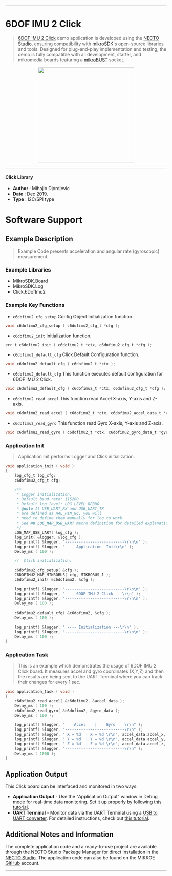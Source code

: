 
---
# 6DOF IMU 2 Click

> [6DOF IMU 2 Click](https://www.mikroe.com/?pid_product=MIKROE-2337) demo application is developed using
the [NECTO Studio](https://www.mikroe.com/necto), ensuring compatibility with [mikroSDK](https://www.mikroe.com/mikrosdk)'s
open-source libraries and tools. Designed for plug-and-play implementation and testing, the demo is fully compatible with
all development, starter, and mikromedia boards featuring a [mikroBUS&trade;](https://www.mikroe.com/mikrobus) socket.

<p align="center">
  <img src="https://www.mikroe.com/?pid_product=MIKROE-2337&image=1" height=300px>
</p>

---

#### Click Library

- **Author**        : Mihajlo Djordjevic
- **Date**          : Dec 2019.
- **Type**          : I2C/SPI type

# Software Support

## Example Description

> 
> Example Code presents acceleration and angular rate (gyroscopic) measurement.
> 

### Example Libraries

- MikroSDK.Board
- MikroSDK.Log
- Click.6DofImu2

### Example Key Functions

- `c6dofimu2_cfg_setup` Config Object Initialization function. 
```c
void c6dofimu2_cfg_setup ( c6dofimu2_cfg_t *cfg );
``` 
 
- `c6dofimu2_init` Initialization function. 
```c
err_t c6dofimu2_init ( c6dofimu2_t *ctx, c6dofimu2_cfg_t *cfg );
```

- `c6dofimu2_default_cfg` Click Default Configuration function. 
```c
void c6dofimu2_default_cfg ( c6dofimu2_t *ctx );
```

- `c6dofimu2_default_cfg` This function executes default configuration for 6DOF IMU 2 Click. 
```c
void c6dofimu2_default_cfg ( c6dofimu2_t *ctx, c6dofimu2_cfg_t *cfg );
```
 
- `c6dofimu2_read_accel` This function read Accel X-axis, Y-axis and Z-axis. 
```c
void c6dofimu2_read_accel ( c6dofimu2_t *ctx, c6dofimu2_accel_data_t *accel_data );
```

- `c6dofimu2_read_gyro` This function read Gyro X-axis, Y-axis and Z-axis. 
```c
void c6dofimu2_read_gyro ( c6dofimu2_t *ctx, c6dofimu2_gyro_data_t *gyro_data );
```

### Application Init

>
> Application Init performs Logger and Click initialization.
> 

```c
void application_init ( void )
{
    log_cfg_t log_cfg;
    c6dofimu2_cfg_t cfg;

    /** 
     * Logger initialization.
     * Default baud rate: 115200
     * Default log level: LOG_LEVEL_DEBUG
     * @note If USB_UART_RX and USB_UART_TX 
     * are defined as HAL_PIN_NC, you will 
     * need to define them manually for log to work. 
     * See @b LOG_MAP_USB_UART macro definition for detailed explanation.
     */
    LOG_MAP_USB_UART( log_cfg );
    log_init( &logger, &log_cfg );
    log_printf( &logger, "--------------------------\r\n\n" );
    log_printf( &logger, "     Application  Init\r\n" );
    Delay_ms ( 100 );

    //  Click initialization.

    c6dofimu2_cfg_setup( &cfg );
    C6DOFIMU2_MAP_MIKROBUS( cfg, MIKROBUS_1 );
    c6dofimu2_init( &c6dofimu2, &cfg );
    
    log_printf( &logger, "--------------------------\r\n\n" );
    log_printf( &logger, " --- 6DOF IMU 2 Click ---\r\n" );
    log_printf( &logger, "--------------------------\r\n\n" );
    Delay_ms ( 100 );
    
    c6dofimu2_default_cfg( &c6dofimu2, &cfg );
    Delay_ms ( 100 );
    
    log_printf( &logger, " ---- Initialization ---\r\n" );
    log_printf( &logger, "--------------------------\r\n\n" );
    Delay_ms ( 100 );
}
```

### Application Task

>
> This is an example which demonstrates the usage of 6DOF IMU 2 Click board.
> It measures accel and gyro coordinates (X,Y,Z) and then the results 
> are being sent to the UART Terminal where you can track their changes for every 1 sec.
> 

```c
void application_task ( void )
{
    c6dofimu2_read_accel( &c6dofimu2, &accel_data );
    Delay_ms ( 100 );
    c6dofimu2_read_gyro( &c6dofimu2, &gyro_data );
    Delay_ms ( 100 );
    
    log_printf( &logger, "    Accel    |    Gyro    \r\n" );
    log_printf( &logger, "--------------------------\r\n" );
    log_printf( &logger, " X = %d  | X = %d \r\n", accel_data.accel_x, gyro_data.gyro_x );
    log_printf( &logger, " Y = %d  | Y = %d \r\n", accel_data.accel_y, gyro_data.gyro_y );
    log_printf( &logger, " Z = %d  | Z = %d \r\n", accel_data.accel_z, gyro_data.gyro_z );
    log_printf( &logger, "--------------------------\r\n" );    
    Delay_ms ( 1000 );
}
```

## Application Output

This Click board can be interfaced and monitored in two ways:
- **Application Output** - Use the "Application Output" window in Debug mode for real-time data monitoring.
Set it up properly by following [this tutorial](https://www.youtube.com/watch?v=ta5yyk1Woy4).
- **UART Terminal** - Monitor data via the UART Terminal using
a [USB to UART converter](https://www.mikroe.com/click/interface/usb?interface*=uart,uart). For detailed instructions,
check out [this tutorial](https://help.mikroe.com/necto/v2/Getting%20Started/Tools/UARTTerminalTool).

## Additional Notes and Information

The complete application code and a ready-to-use project are available through the NECTO Studio Package Manager for 
direct installation in the [NECTO Studio](https://www.mikroe.com/necto). The application code can also be found on
the MIKROE [GitHub](https://github.com/MikroElektronika/mikrosdk_click_v2) account.

---
